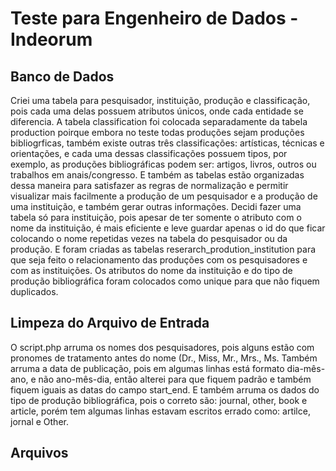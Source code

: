 # Teste para Engenheiro de Dados - Indeorum

## Banco de Dados
Criei uma tabela para pesquisador, instituição, produção e classificação, pois cada uma delas possuem atributos únicos, onde cada entidade se diferencia.
A tabela classification foi colocada separadamente da tabela production poirque embora no teste todas produções sejam produções bibliogrficas, também existe outras três classificações: artísticas, técnicas e orientações, e cada uma dessas classificações possuem tipos, por exemplo, as produções bibliográficas podem ser: artigos, livros, outros ou trabalhos em anais/congresso.
E também as tabelas estão organizadas dessa maneira para satisfazer as regras de normalização e permitir visualizar mais facilmente a produção de um pesquisador e a produção de uma instituição, e também gerar outras informações.
Decidi fazer uma tabela só para instituição, pois apesar de ter somente o atributo com o nome da  instituição,  é mais eficiente e leve guardar apenas o id do que ficar colocando o nome repetidas vezes na tabela do pesquisador ou da produção.
E foram criadas as tabelas reserarch_prodution_institution para que seja feito o relacionamento das produções com os pesquisadores e com as instituições.
Os atributos do nome da instituição e do tipo de produção bibliográfica foram colocados como unique para que não fiquem duplicados.

## Limpeza do Arquivo de Entrada
O script.php arruma os nomes dos pesquisadores, pois alguns estão com pronomes de tratamento antes do nome (Dr., Miss, Mr., Mrs., Ms. Também arruma a data de publicação, pois em algumas linhas está formato dia-mês-ano, e não ano-mês-dia, então alterei para que fiquem padrão e também fiquem iguais as datas do campo start_end. E também arruma os dados do tipo de produção bibliográfica, pois o correto são: journal, other, book e article, porém tem algumas linhas estavam escritos errado como: artilce, jornal e Other.

## Arquivos

